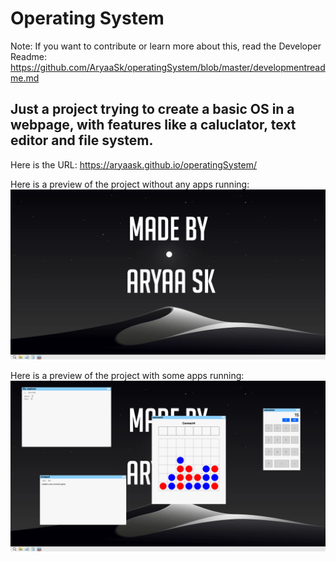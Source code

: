 # Operating System
Note: If you want to contribute or learn more about this, read the Developer Readme: https://github.com/AryaaSk/operatingSystem/blob/master/developmentreadme.md

## Just a project trying to create a basic OS in a webpage, with features like a caluclator, text editor and file system.

Here is the URL: https://aryaask.github.io/operatingSystem/

Here is a preview of the project without any apps running:
![Image 1](https://github.com/AryaaSk/operatingSystem/blob/master/Previews/Plain.png?raw=true)

Here is a preview of the project with some apps running:
![Image 2](https://github.com/AryaaSk/operatingSystem/blob/master/Previews/WithApps.png?raw=true)